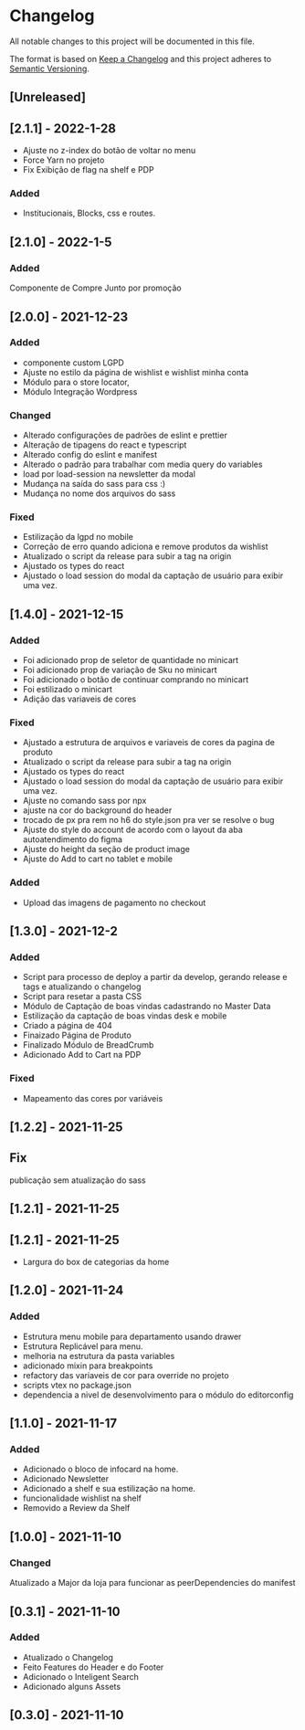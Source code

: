 # Changelog

All notable changes to this project will be documented in this file.

The format is based on [Keep a Changelog](http://keepachangelog.com/en/1.0.0/)
and this project adheres to [Semantic Versioning](http://semver.org/spec/v2.0.0.html).

## [Unreleased]
## [2.1.1] - 2022-1-28
 - Ajuste no z-index do botão de voltar no menu
 - Force Yarn no projeto
 - Fix Exibição de flag na shelf e PDP
### Added
 - Institucionais, Blocks, css e routes.
## [2.1.0] - 2022-1-5
### Added
  Componente de Compre Junto por promoção
## [2.0.0] - 2021-12-23
### Added
 - componente custom LGPD
 - Ajuste no estilo da página de wishlist e wishlist minha conta
 - Módulo para o store locator,
 - Módulo Integração Wordpress
### Changed
 - Alterado configurações de padrões de eslint e prettier
 - Alteração de tipagens do react e typescript
 - Alterado config do eslint e manifest
 - Alterado o padrão para trabalhar com media query do variables
 - load por load-session na newsletter da modal
 - Mudança na saída do sass para css :)
 - Mudança no nome dos arquivos do sass
### Fixed
 - Estilização da lgpd no mobile
 - Correção de erro quando adiciona e remove produtos da wishlist
 - Atualizado o script da release para subir a tag na origin
 - Ajustado os types do react
 - Ajustado o load session do modal da captação de usuário para exibir uma vez.
## [1.4.0] - 2021-12-15
### Added
 - Foi adicionado prop de seletor de quantidade no minicart
 - Foi adicionado prop de variação de Sku no minicart
 - Foi adicionado o botão de continuar comprando no minicart
 - Foi estilizado o minicart
 - Adição das variaveis de cores
### Fixed
 - Ajustado a estrutura de arquivos e variaveis de cores da pagina de produto
 - Atualizado o script da release para subir a tag na origin
 - Ajustado os types do react
 - Ajustado o load session do modal da captação de usuário para exibir uma vez.
 - Ajuste no comando sass por npx
 - ajuste na cor do background do header
 - trocado de px pra rem no h6 do style.json pra ver se resolve o bug
 - Ajuste do style do account de acordo com o layout da aba autoatendimento do figma
 - Ajuste do height da seção de product image
 - Ajuste do Add to cart no tablet e mobile
### Added
 - Upload das imagens de pagamento no checkout
## [1.3.0] - 2021-12-2
### Added
 - Script para processo de deploy a partir da develop, gerando release e tags e atualizando o changelog
 - Script para resetar a pasta CSS
 - Módulo de Captação de boas vindas cadastrando no Master Data
 - Estilização da captação de boas vindas desk e mobile
 - Criado a página de 404
 - Finaizado Página de Produto
 - Finalizado Módulo de BreadCrumb
 - Adicionado Add to Cart na PDP
### Fixed
- Mapeamento das cores por variáveis

## [1.2.2] - 2021-11-25

## Fix

publicação sem atualização do sass

## [1.2.1] - 2021-11-25

## [1.2.1] - 2021-11-25

- Largura do box de categorias da home

## [1.2.0] - 2021-11-24

### Added

- Estrutura menu mobile para departamento usando drawer
- Estrutura Replicável para menu.
- melhoria na estrutura da pasta variables
- adicionado mixin para breakpoints
- refactory das variaveis de cor para override no projeto
- scripts vtex no package.json
- dependencia a nivel de desenvolvimento para o módulo do editorconfig

## [1.1.0] - 2021-11-17

### Added

- Adicionado o bloco de infocard na home.
- Adicionado Newsletter
- Adicionado a shelf e sua estilização na home.
- funcionalidade wishlist na shelf
- Removido a Review da Shelf

## [1.0.0] - 2021-11-10

### Changed

Atualizado a Major da loja para funcionar as peerDependencies do manifest

## [0.3.1] - 2021-11-10

### Added

- Atualizado o Changelog
- Feito Features do Header e do Footer
- Adicionado o Inteligent Search
- Adicionado alguns Assets

## [0.3.0] - 2021-11-10
